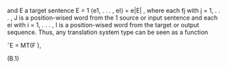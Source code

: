 and E a target sentence E =
1
⟨e1, . . . , eI⟩ = e|E|
, where each fj with j = 1, . . . , J is a position-wised word from the
1
source or input sentence and each ei with i = 1, . . . , I is a position-wised word from the
target or output sequence. Thus, any translation system type can be seen as a function

ˆE = MT(F ),

(B.1)